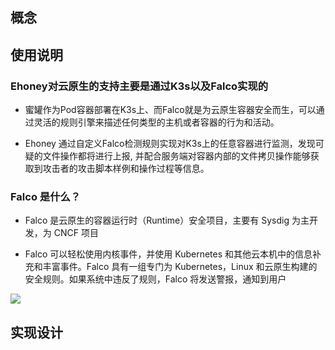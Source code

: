 ## 概念

## 使用说明

### Ehoney对云原生的支持主要是通过K3s以及Falco实现的
* 蜜罐作为Pod容器部署在K3s上、而Falco就是为云原生容器安全而生，可以通过灵活的规则引擎来描述任何类型的主机或者容器的行为和活动。

* Ehoney 通过自定义Falco检测规则实现对K3s上的任意容器进行监测，发现可疑的文件操作都将进行上报, 并配合服务端对容器内部的文件拷贝操作能够获取到攻击者的攻击脚本样例和操作过程等信息。

### Falco 是什么？

* Falco 是云原生的容器运行时（Runtime）安全项目，主要有 Sysdig 为主开发，为 CNCF 项目

* Falco 可以轻松使用内核事件，并使用 Kubernetes 和其他云本机中的信息补充和丰富事件。Falco 具有一组专门为 Kubernetes，Linux 和云原生构建的安全规则。如果系统中违反了规则，Falco 将发送警报，通知到用户


![](https://www.showdoc.com.cn/server/api/attachment/visitfile/sign/44963f789b39c221893f03bd21c5d807)

## 实现设计
